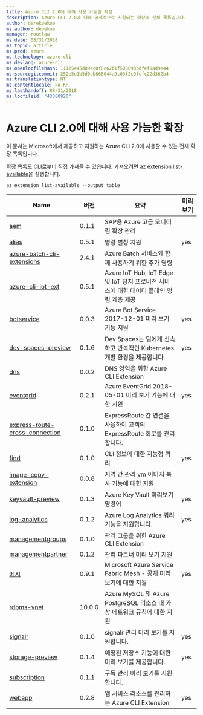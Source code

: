 ```yaml
---
title: Azure CLI 2.0에 대해 사용 가능한 확장
description: Azure CLI 2.0에 대해 공식적으로 지원되는 확장의 전체 목록입니다.
author: derekbekoe
ms.author: debekoe
manager: routlaw
ms.date: 08/31/2018
ms.topic: article
ms.prod: azure
ms.technology: azure-cli
ms.devlang: azure-cli
ms.openlocfilehash: 11125445d09ec8f0c62b1f508093bdfef9ad9e44
ms.sourcegitcommit: 252e5e1b5d0ab868044a9c03f2c9fefc22d362b4
ms.translationtype: HT
ms.contentlocale: ko-KR
ms.lasthandoff: 08/31/2018
ms.locfileid: "43380920"
---
```

# <a name="available-extensions-for-the-azure-cli-20"></a>Azure CLI 2.0에 대해 사용 가능한 확장

이 문서는 Microsoft에서 제공하고 지원하는 Azure CLI 2.0에 사용할 수 있는 전체 확장 목록입니다.

확장 목록도 CLI로부터 직접 가져올 수 있습니다. 가져오려면 [az extension list-available](/cli/azure/extension?view=azure-cli-latest#az-extension-list-available)을 실행합니다.

```azurecli
az extension list-available --output table
```

| Name | 버전 | 요약 | 미리 보기 |
|------|---------|---------|---------|
| [aem](https://github.com/Azure/azure-cli-extensions) | 0.1.1 | SAP용 Azure 고급 모니터링 확장 관리 |  |
| [alias](https://github.com/Azure/azure-cli-extensions) | 0.5.1 | 명령 별칭 지원 | yes |
| [azure-batch-cli-extensions](https://github.com/Azure/azure-batch-cli-extensions) | 2.4.1 | Azure Batch 서비스와 함께 사용하기 위한 추가 명령 |  |
| [azure-cli-iot-ext](https://github.com/azure/azure-iot-cli-extension) | 0.5.1 | Azure IoT Hub, IoT Edge 및 IoT 장치 프로비전 서비스에 대한 데이터 플레인 명령 계층 제공 |  |
| [botservice](https://github.com/Azure/azure-cli-extensions) | 0.0.3 | Azure Bot Service 2017-12-01 미리 보기 기능 지원 | yes |
| [dev-spaces-preview](https://github.com/Azure/azure-cli-extensions) | 0.1.6 | Dev Spaces는 팀에게 신속하고 반복적인 Kubernetes 개발 환경을 제공합니다. | yes |
| [dns](https://github.com/Azure/azure-cli-extensions) | 0.0.2 | DNS 영역을 위한 Azure CLI Extension |  |
| [eventgrid](https://github.com/Azure/azure-cli-extensions) | 0.2.1 | Azure EventGrid 2018-05-01 미리 보기 기능에 대한 지원 | yes |
| [express-route-cross-connection](https://github.com/Azure/azure-cli-extensions/tree/master/src/express-route-cross-connection) | 0.1.0 | ExpressRoute 간 연결을 사용하여 고객의 ExpressRoute 회로를 관리 합니다. |  |
| [find](https://github.com/Azure/azure-cli-extensions/tree/master/src/find) | 0.1.0 | CLI 정보에 대한 지능형 쿼리. | yes |
| [image-copy-extension](https://github.com/Azure/azure-cli-extensions) | 0.0.8 | 지역 간 관리 vm 이미지 복사 기능에 대한 지원 |  |
| [keyvault-preview](https://github.com/Azure/azure-keyvault-cli-extension) | 0.1.3 | Azure Key Vault 미리보기 명령어 | yes |
| [log-analytics](https://github.com/Azure/azure-cli-extensions/tree/master/src/log-analytics) | 0.1.2 | Azure Log Analytics 쿼리 기능을 지원합니다. | yes |
| [managementgroups](https://github.com/Azure/azure-cli-extensions) | 0.1.0 | 관리 그룹을 위한 Azure CLI Extension |  |
| [managementpartner](https://github.com/Azure/azure-cli-extensions) | 0.1.2 | 관리 파트너 미리 보기 지원 |  |
| [메시](https://github.com/Azure/azure-cli-extensions) | 0.9.1 | Microsoft Azure Service Fabric Mesh - 공개 미리 보기에 대한 지원 | yes |
| [rdbms-vnet](https://github.com/Azure/azure-cli-extensions) | 10.0.0 | Azure MySQL 및 Azure PostgreSQL 리소스 내 가상 네트워크 규칙에 대한 지원 |  |
| [signalr](https://github.com/Azure/azure-cli-extensions) | 0.1.0 | signalr 관리 미리 보기를 지원합니다. | yes |
| [storage-preview](https://github.com/Azure/azure-cli-extensions/tree/master/src/storage-preview) | 0.1.4 | 예정된 저장소 기능에 대한 미리 보기를 제공합니다. | yes |
| [subscription](https://github.com/Azure/azure-cli-extensions) | 0.1.1 | 구독 관리 미리 보기를 지원합니다. |  |
| [webapp](https://github.com/Azure/azure-cli-extensions) | 0.2.8 | 앱 서비스 리소스를 관리하는 Azure CLI Extension | yes |
